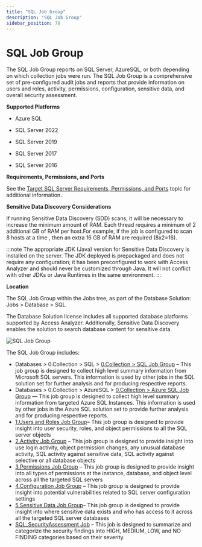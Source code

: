 ```yaml
---
title: "SQL Job Group"
description: "SQL Job Group"
sidebar_position: 70
---
```


# SQL Job Group

The SQL Job Group reports on SQL Server, AzureSQL, or both depending on which collection jobs were
run. The SQL Job Group is a comprehensive set of pre-configured audit jobs and reports that provide
information on users and roles, activity, permissions, configuration, sensitive data, and overall
security assessment.

**Supported Platforms**

- Azure SQL

- SQL Server 2022
- SQL Server 2019
- SQL Server 2017
- SQL Server 2016

**Requirements, Permissions, and Ports**

See the
[Target SQL Server Requirements, Permissions, and Ports](/docs/accessanalyzer/12.0/requirements/databases/sql/sql.md)
topic for additional information.

**Sensitive Data Discovery Considerations**

If running Sensitive Data Discovery (SDD) scans, it will be necessary to increase the minimum amount
of RAM. Each thread requires a minimum of 2 additional GB of RAM per host.For example, if the job is
configured to scan 8 hosts at a time , then an extra 16 GB of RAM are required (8x2=16).

:::note
The appropriate JDK (Java) version for Sensitive Data Discovery is installed on the
server. The JDK deployed is prepackaged and does not require any configuration; it has been
preconfigured to work with Access Analyzer and should never be customized through Java. It will not
conflict with other JDKs or Java Runtimes in the same environment.
:::


**Location**

The SQL Job Group within the Jobs tree, as part of the Database Solution: Jobs > Database > SQL.

The Database Solution license includes all supported database platforms supported by Access
Analyzer. Additionally, Sensitive Data Discovery enables the solution to search database content for
sensitive data.

![SQL Job Group](/images/accessanalyzer/12.0/solutions/databases/sql/sqljobgroup.webp)

The SQL Job Group includes:

- Databases > 0.Collection > SQL > [0.Collection > SQL Job Group](/docs/accessanalyzer/12.0/solutions/databases/sql/collection/overview.md) – This job
  group is designed to collect high level summary information from Microsoft SQL servers. This
  information is used by other jobs in the SQL solution set for further analysis and for producing
  respective reports.
- Databases > 0.Collection > AzureSQL >
  [0.Collection > Azure SQL Job Group](/docs/accessanalyzer/12.0/solutions/databases/sql/collection-azuresql/overview.md) — This job group is
  designed to collect high level summary information from targeted Azure SQL Instances. This
  information is used by other jobs in the Azure SQL solution set to provide further analysis and
  for producing respective reports.
- [1.Users and Roles Job Group](/docs/accessanalyzer/12.0/solutions/databases/sql/usersroles/overview.md)– This job group is designed to provide
  insight into user security, roles, and object permissions to all the SQL server objects
- [2.Activity Job Group](/docs/accessanalyzer/12.0/solutions/databases/sql/activity/overview.md) – This job group is designed to provide insight into
  use login activity, object permission changes, any unusual database activity, SQL activity against
  sensitive data, SQL activity against selective or all database objects
- [3.Permissions Job Group](/docs/accessanalyzer/12.0/solutions/databases/sql/permissions/overview.md) – This job group is designed to provide insight
  into all types of permissions at the instance, database, and object level across all the targeted
  SQL servers
- [4.Configuration Job Group](/docs/accessanalyzer/12.0/solutions/databases/sql/configuration/overview.md) – This job group is designed to provide
  insight into potential vulnerabilities related to SQL server configuration settings
- [5.Sensitive Data Job Group](/docs/accessanalyzer/12.0/solutions/databases/sql/sensitivedata/overview.md)– This job group is designed to provide
  insight into where sensitive data exists and who has access to it across all the targeted SQL
  server databases
- [SQL_SecurityAssessment Job](/docs/accessanalyzer/12.0/solutions/databases/sql/sql_securityassessment.md) – This job is designed to summarize and
  categorize the security findings into HIGH, MEDIUM, LOW, and NO FINDING categories based on their
  severity.
